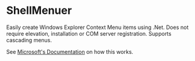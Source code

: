 # ShellMenuer

Easily create Windows Explorer Context Menu items using .Net. Does not require elevation, installation or COM server registration. Supports cascading menus.

See [Microsoft's Documentation](https://learn.microsoft.com/en-us/windows/win32/shell/context-menu-handlers#creating-cascading-menus-with-the-extendedsubcommandskey-registry-entry) on how this works.
